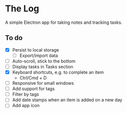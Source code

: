 # The Log

A simple Electron app for taking notes and tracking tasks.

## To do

- [x] Persist to local storage
  - [ ] Export/import data
- [ ] Auto-scroll, stick to the bottom
- [ ] Display tasks in Tasks section
- [x] Keyboard shortcuts, e.g. to complete an item
  - Ctrl/Cmd + D
- [ ] Responsive for small windows
- [ ] Add support for tags
- [ ] Filter by tags
- [ ] Add date stamps when an item is added on a new day
- [ ] Add app icon
